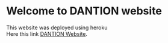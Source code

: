 # Welcome to DANTION website
This website was deployed using heroku <br>
Here this link [DANTION Website](http://dantion.herokuapp.com/).
